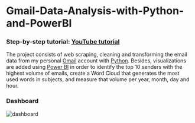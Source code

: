 # Gmail-Data-Analysis-with-Python-and-PowerBI

### Step-by-step tutorial: [YouTube tutorial](https://youtu.be/a5EmgTZva-4)

The project consists of web scraping, cleaning and transforming the email data from my personal [Gmail](https://mail.google.com) account with [Python](https://www.python.org/). Besides, visualizations are added using [Power BI](https://powerbi.microsoft.com/) in order to identify the top 10 senders with the highest volume of emails, create a Word Cloud that generates the most used words in subjects, and measure that volume per year, month, day and hour.

### Dashboard
![dashboard](https://user-images.githubusercontent.com/64377961/191599850-de0bd563-ed64-42f1-aebb-02e7897b8528.png)
